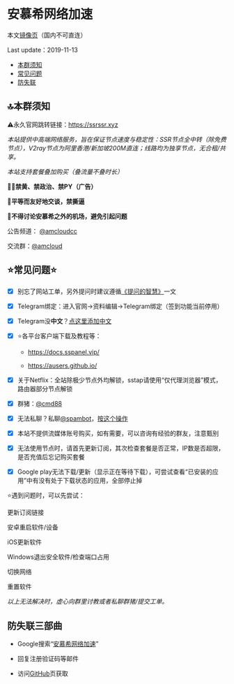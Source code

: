 # 安慕希网络加速

本文[镜像页](https://telegra.ph/安慕希网络加速-10-22)（国内不可直连）

Last update：2019-11-13

- [本群须知](#law)
- [常见问题](#problem)
- [防失联](#connect)

## <span id="law">🔝本群须知</span>
⚠️永久官网跳转链接：https://ssrssr.xyz

_本站提供中高端网络服务，旨在保证节点速度与稳定性：SSR节点全中转（除免费节点），V2ray节点为阿里香港/新加坡200M直连；线路均为独享节点，无合租/共享。_

_本站支持套餐叠加购买（叠流量不叠时长）_

**👮‍♂️禁黄、禁政治、禁PY（广告）**

**🤝平等而友好地交谈，禁撕逼**

**🚫不得讨论安慕希之外的机场，避免引起问题**

公告频道： [@amcloudcc](https://t.me/amcloudcc)

交流群：[@amcloud](https://t.me/amcloud)



## <span id="problem">⭐常见问题⭐</span>
- [x] 别忘了网站工单，另外提问时建议遵循[《提问的智慧》](https://github.com/ryanhanwu/How-To-Ask-Questions-The-Smart-Way/blob/master/README-zh_CN.md)一文

- [x] Telegram绑定：进入官网→资料编辑→Telegram绑定（签到功能当前停用）

- [x] Telegram没**中文**？[点这里添加中文](https://t.me/setlanguage/classic-zh-cn)

- [x] ⭐️各平台客户端下载及教程等：

   - https://docs.sspanel.vip/

   - https://ausers.github.io/

- [x] 关于Netflix：全站除极少节点外均解锁，sstap请使用“仅代理浏览器”模式，路由器部分节点解锁

- [x] 群猪：[@cmd88](https://t.me/cmd88)

- [x] 无法私聊？私聊[@spambot](https://t.me/spambot)，[按这个操作](https://raw.githubusercontent.com/ausers/ausers.github.io/master/files/TelegramAccident.gif)

- [x] 本站不提供流媒体账号购买，如有需要，可以咨询有经验的群友，注意甄别

- [x] 无法使用节点时，请首先更新订阅，其次检查套餐是否正常，IP数是否超限，是否充值后忘记购买套餐

- [x] Google play无法下载/更新（显示正在等待下载），可尝试查看“已安装的应用”中有没有处于下载状态的应用，全部停止掉



⭐遇到问题时，可以先尝试：

更新订阅链接

安卓重启软件/设备

iOS更新软件

Windows退出安全软件/检查端口占用

切换网络

重置软件

_以上无法解决时，虚心向群里讨教或者私聊群猪/提交工单。_



## <span id="connect">防失联三部曲</span>

- Google搜索“[安慕希网络加速](http://google.com/search?q=安慕希网络加速)”

- 回复注册验证码等邮件

- 访问[GitHub](https://github.com/amcloudme/amcloud/blob/master/README.md)页获取

